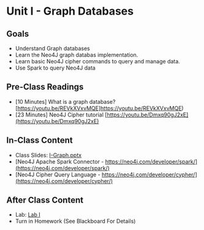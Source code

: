 # Unit I - Graph Databases

## Goals

- Understand Graph databases
- Learn the Neo4J graph databas implementation.
- Learn basic Neo4J cipher commands to query and manage data.
- Use Spark to query Neo4J data

## Pre-Class Readings

- [10 Minutes] What is a graph database? [https://youtu.be/REVkXVxvMQE]https://youtu.be/REVkXVxvMQE)
- [23 Minutes] Neo4J Cipher tutorial [https://youtu.be/Dmxq90gJ2xE](https://youtu.be/Dmxq90gJ2xE)


## In-Class Content

- Class Slides: [I-Graph.pptx](I-Graph.pptx)
- [Neo4J Apache Spark Connector - https://neo4j.com/developer/spark/](https://neo4j.com/developer/spark/)
- [Neo4J Cipher Query Language - https://neo4j.com/developer/cypher/](https://neo4j.com/developer/cypher/)

## After Class Content

- Lab: [Lab I](lab-I.md)
- Turn in Homework (See Blackboard For Details)